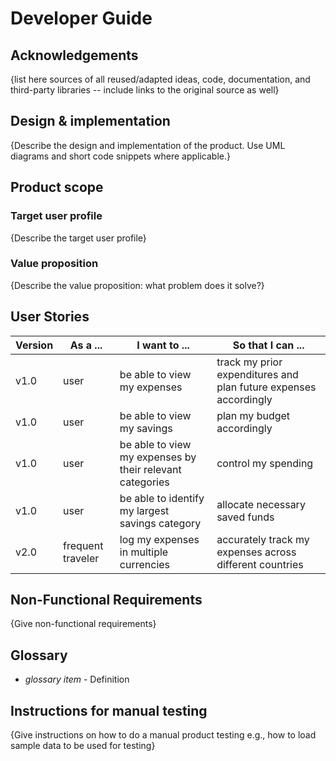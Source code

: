 # Developer Guide

## Acknowledgements

{list here sources of all reused/adapted ideas, code, documentation, and third-party libraries -- include links to the original source as well}

## Design & implementation

{Describe the design and implementation of the product. Use UML diagrams and short code snippets where applicable.}


## Product scope
### Target user profile

{Describe the target user profile}

### Value proposition

{Describe the value proposition: what problem does it solve?}

## User Stories

| Version | As a ...          | I want to ...                                            | So that I can ...                                                |
|---------|-------------------|----------------------------------------------------------|------------------------------------------------------------------|
| v1.0    | user              | be able to view my expenses                              | track my prior expenditures and plan future expenses accordingly |
| v1.0    | user              | be able to view my savings                               | plan my budget accordingly                                       |
| v1.0    | user              | be able to view my expenses by their relevant categories | control my spending                                              |
| v1.0    | user              | be able to identify my largest savings category          | allocate necessary saved funds                                   |
| v2.0    | frequent traveler | log my expenses in multiple currencies                   | accurately track my expenses across different countries          | 

## Non-Functional Requirements

{Give non-functional requirements}

## Glossary

* *glossary item* - Definition

## Instructions for manual testing

{Give instructions on how to do a manual product testing e.g., how to load sample data to be used for testing}
